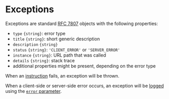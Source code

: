 # Exceptions

Exceptions are standard [RFC 7807](https://tools.ietf.org/rfc/rfc7807.txt)
objects with the following properties:
  - `type` `{string}`: error type
  - `title` `{string}`: short generic description
  - `description` `{string}`
  - `status` `{string}`: `'CLIENT_ERROR'` or `'SERVER_ERROR'`
  - `instance` `{string}`: URL path that was called
  - `details` `{string}`: stack trace
  - additional properties might be present, depending on the error type

When an [instruction](usage.md) fails, an exception will be thrown.

When a client-side or server-side error occurs, an exception will be
[logged](../configuration/logging.md) using the
[`error` parameter](../configuration/logging.md#functions-parameters).
